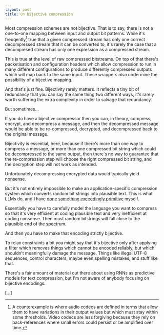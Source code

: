 ```yaml
---
layout: post
title: On bijective compression
---
```

Most compression schemes are not bijective.  That is to say, there is
not a one-to-one mapping between input and output bit patterns.  While
it's freuqently[^1] true that a given compressed stream has only one
correct decompressed stream that it can be converted to, it's rarely the
case that a decompresed stream has only one expression as a compressed
stream.

This is true at the level of raw compressed bitstreams.  On top of that
there's packetisation and configuration headers which allow compression
to run in many different configurations to produce differently
compressed outputs which will map back to the same input.  These
wrappers _also_ undermine the possibility of a bijective mapping.

And that's just fine.  Bijectivity rarely matters.  It reflects a tiny
bit of redundancy that you can say the same thing two different ways,
it's rarely worth suffering the extra complexity in order to salvage
that redundancy.

But sometimes...

If you do have a bijective compressor then you can, in theory, compress,
encrypt, and decompress a message, and then the decompressed message
would be able to be re-compressed, decrypted, and decompressed back to
the original message.

Bijectivity is essential, here, because if there's more than one way to
compress a message, or more than one compressed bit string which could
be decompressed to the same output, then there's no way to guarantee
that the re-compression step will choose the right compressed bit
string, and the decryption step will not work as intended.

Unfortunately decompressing encrypted data would typically yield
nonsense.

But it's not entirely impossible to make an application-specific
compression system which converts random bit strings into plausible
text.  This is what LLMs do, and I have [done something exceedingly
primitive](/generative-entropy-coding/) myself.

Essentially you have to carefully model the language you want to
compress so that it's very efficient at coding plausible text and very
inefficient at coding nonsense.  Then most random bitstrings will fall
close to the plausible end of the spectrum.

And then you have to make that encoding strictly bijective.

To relax constraints a bit you might say that it's bijective only after
applying a filter which removes things which cannot be encoded reliably,
but which shouldn't meaningfully damage the message.  Things like
illegal UTF-8 sequences, control characters, maybe even spelling
mistakes, and stuff like that.

There's a fair amount of material out there about using RNNs as
predictive models for text compression, but I'm not aware of anybody
focusing on bijective encodings.

[...]

[^1]: A counterexample is where audio codecs are defined in terms that
    allow them to have variations in their output values but which must
    stay within some thresholds.  Video codecs are less forgiving
    because they rely on back-references where small errors could
    persist or be amplified over time.
